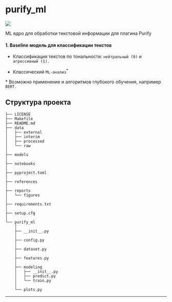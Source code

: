 # purify_ml

<a target="_blank" href="https://cookiecutter-data-science.drivendata.org/">
    <img src="https://img.shields.io/badge/CCDS-Project%20template-328F97?logo=cookiecutter" />
</a>

ML ядро для обработки текстовой информации для плагина Purify

#### 1. Baseline модель для классификации текстов

* Классификация текстов по тональности: ```нейтральный (0)``` и ```агрессивный (1).```

* Классический ```ML-анализ```$^{*}$

\* Возможно применение и алгоритмов глубокого обучения, например ```BERT.```

## Структура проекта

```
├── LICENSE            
├── Makefile          
├── README.md          
├── data
│   ├── external      
│   ├── interim        
│   ├── processed     
│   └── raw                        
│
├── models             
│
├── notebooks          
│                                              
├── pyproject.toml    
│                        
├── references        
│
├── reports            
│   └── figures       
│
├── requirements.txt   
│                        
├── setup.cfg        
│
└── purify_ml  
    │
    ├── __init__.py            
    │
    ├── config.py             
    │
    ├── dataset.py            
    │
    ├── features.py            
    │
    ├── modeling                
    │   ├── __init__.py 
    │   ├── predict.py              
    │   └── train.py          
    │
    └── plots.py             
```

--------

     